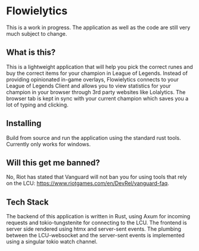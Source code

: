# Flowielytics
This is a work in progress. The application as well as the code are still very much subject to change.

## What is this?
This is a lightweight application that will help you pick the correct runes and buy the correct items for your champion in League of Legends. Instead of providing opinionated in-game overlays, Flowielytics connects to your League of Legends Client and allows you to view statistics for your champion in your browser through 3rd party websites like Lolalytics. The browser tab is kept in sync with your current champion which saves you a lot of typing and clicking.

## Installing
Build from source and run the application using the standard rust tools. Currently only works for windows.

## Will this get me banned?
No, Riot has stated that Vanguard will not ban you for using tools that rely on the LCU: https://www.riotgames.com/en/DevRel/vanguard-faq.

## Tech Stack
The backend of this application is written in Rust, using Axum for incoming requests and tokio-tungstenite for connecting to the LCU. The frontend is server side rendered using htmx and server-sent events. The plumbing between the LCU-websocket and the server-sent events is implemented using a singular tokio watch channel.